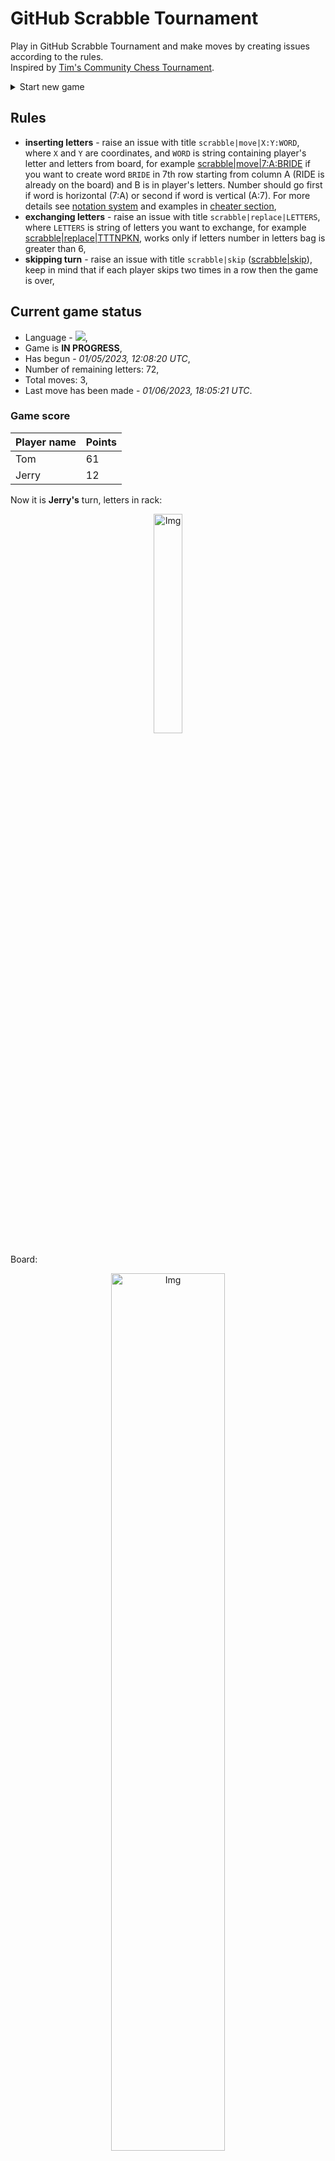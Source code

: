 
# GitHub Scrabble Tournament
Play in GitHub Scrabble Tournament and make moves by creating issues according to the rules.    
Inspired by [Tim's Community Chess Tournament](https://github.com/timburgan/).

<details>
  <summary>Start new game</summary>
  
 
 - [GB](https://github.com/radosz99/radosz99/issues/new?title=scrabble%7Cinit%7CGB&body=Just+push+%27Submit+new+issue%27+or+update+with+your+move)  ![](https://raw.githubusercontent.com/radosz99/radosz99/main/flags/GB.png)
 - [PL](https://github.com/radosz99/radosz99/issues/new?title=scrabble%7Cinit%7CPL&body=Just+push+%27Submit+new+issue%27+or+update+with+your+move)  ![](https://raw.githubusercontent.com/radosz99/radosz99/main/flags/PL.png)
 - [ES](https://github.com/radosz99/radosz99/issues/new?title=scrabble%7Cinit%7CES&body=Just+push+%27Submit+new+issue%27+or+update+with+your+move)  ![](https://raw.githubusercontent.com/radosz99/radosz99/main/flags/ES.png)
 - [DE](https://github.com/radosz99/radosz99/issues/new?title=scrabble%7Cinit%7CDE&body=Just+push+%27Submit+new+issue%27+or+update+with+your+move)  ![](https://raw.githubusercontent.com/radosz99/radosz99/main/flags/DE.png)
 - [FR](https://github.com/radosz99/radosz99/issues/new?title=scrabble%7Cinit%7CFR&body=Just+push+%27Submit+new+issue%27+or+update+with+your+move)  ![](https://raw.githubusercontent.com/radosz99/radosz99/main/flags/FR.png)
</details>
        

## Rules
 - **inserting letters** - raise an issue with title `scrabble|move|X:Y:WORD`, where `X` and `Y` are coordinates, and `WORD` is string containing player's letter and letters from board, for example [scrabble&#124;move&#124;7:A:BRIDE](https://github.com/radosz99/radosz99/issues/new?title=scrabble%7Cmove%7C7%3AA%3ABRIDE&body=Just+push+%27Submit+new+issue%27+or+update+with+your+move) if you want to create word `BRIDE` in 7th row starting from column A (RIDE is already on the board) and B is in player's letters. Number should go first if word is horizontal (7:A) or second if word is vertical (A:7). For more details see [notation system](https://en.wikipedia.org/wiki/Scrabble#Notation_system) and examples in [cheater section](#cheater),
 - **exchanging letters** - raise an issue with title `scrabble|replace|LETTERS`, where `LETTERS` is string of letters you want to exchange, for example [scrabble&#124;replace&#124;TTTNPKN](https://github.com/radosz99/radosz99/issues/new?title=scrabble%7Creplace%7CTTTNPKN&body=Just+push+%27Submit+new+issue%27+or+update+with+your+move), works only if letters number in letters bag is greater than 6,
 - **skipping turn** - raise an issue with title `scrabble|skip` ([scrabble&#124;skip](https://github.com/radosz99/radosz99/issues/new?title=scrabble%7Cskip&body=Just+push+%27Submit+new+issue%27+or+update+with+your+move)), keep in mind that if each player skips two times in a row then the game is over,

## Current game status
 - Language - ![](https://raw.githubusercontent.com/radosz99/radosz99/main/flags/GB.png),
 - Game is **IN PROGRESS**,
 - Has begun - *01/05/2023, 12:08:20 UTC*,
 - Number of remaining letters: 72,
 - Total moves: 3,
 - Last move has been made - *01/06/2023, 18:05:21 UTC*.
    
### Game score
| Player name | Points |
 | - | - |  
| Tom | 61
| Jerry | 12

Now it is **Jerry's** turn, letters in rack:
<p align="center">
    <img src="https://raw.githubusercontent.com/radosz99/radosz99/main/rack.png" width=30% alt="Img"/>
</p>

Board:
<p align="center">
<img src="https://raw.githubusercontent.com/radosz99/radosz99/main/board.png" width=60% alt="Img"/>
</p>
    
## User leaderboard
| Moves | Who | Points |
| - | - | - |
| 3 | [@radosz99](github.com/radosz99)| 73

<a name="cheater"></a>
## Cheater section  
Try out my algorithm and check the moves that were found based on the state of the board and rack. :cowboy_hat_face:
<details>
  <summary>Reveal some fancy moves :)</summary>
  
  | Id | Move | Points |
  | - | - | - |  
|1 | [4:D:ka](https://github.com/radosz99/radosz99/issues/new?title=scrabble%7Cmove%7C4%3AD%3Aka&body=Just+push+%27Submit+new+issue%27+or+update+with+your+move) | 6 
|2 | [H:4:ko](https://github.com/radosz99/radosz99/issues/new?title=scrabble%7Cmove%7CH%3A4%3Ako&body=Just+push+%27Submit+new+issue%27+or+update+with+your+move) | 6 
|3 | [G:3:nth](https://github.com/radosz99/radosz99/issues/new?title=scrabble%7Cmove%7CG%3A3%3Anth&body=Just+push+%27Submit+new+issue%27+or+update+with+your+move) | 6 
|4 | [H:4:pont](https://github.com/radosz99/radosz99/issues/new?title=scrabble%7Cmove%7CH%3A4%3Apont&body=Just+push+%27Submit+new+issue%27+or+update+with+your+move) | 6 
|5 | [H:4:pott](https://github.com/radosz99/radosz99/issues/new?title=scrabble%7Cmove%7CH%3A4%3Apott&body=Just+push+%27Submit+new+issue%27+or+update+with+your+move) | 6 
|6 | [H:5:opt](https://github.com/radosz99/radosz99/issues/new?title=scrabble%7Cmove%7CH%3A5%3Aopt&body=Just+push+%27Submit+new+issue%27+or+update+with+your+move) | 5 
|7 | [H:4:nott](https://github.com/radosz99/radosz99/issues/new?title=scrabble%7Cmove%7CH%3A4%3Anott&body=Just+push+%27Submit+new+issue%27+or+update+with+your+move) | 4 
|8 | [4:D:pa](https://github.com/radosz99/radosz99/issues/new?title=scrabble%7Cmove%7C4%3AD%3Apa&body=Just+push+%27Submit+new+issue%27+or+update+with+your+move) | 4 
|9 | [H:4:po](https://github.com/radosz99/radosz99/issues/new?title=scrabble%7Cmove%7CH%3A4%3Apo&body=Just+push+%27Submit+new+issue%27+or+update+with+your+move) | 4 
|10 | [G:7:en](https://github.com/radosz99/radosz99/issues/new?title=scrabble%7Cmove%7CG%3A7%3Aen&body=Just+push+%27Submit+new+issue%27+or+update+with+your+move) | 3 
</details>
    
## Latest moves
<details>
<summary>Show 10 latest moves</summary>
  
  
  | Id | Type | Move / Letters to replace | Created words / New letters | Date | Points | Player | Who |
  | - | - | - | - | - | - | - | - |
|2| INSERT | 5:E:dzho | ['DZHO'] | 01/06/2023, 18:05:19 UTC | 37 | Tom | [@radosz99](github.com/radosz99) |
|1| INSERT | E:4:adios | ['ADIOS'] | 01/05/2023, 13:12:45 UTC | 12 | Jerry | [@radosz99](github.com/radosz99) |
|0| INSERT | 7:D:volet | ['VOLET'] | 01/05/2023, 12:11:23 UTC | 24 | Tom | [@radosz99](github.com/radosz99) |
</details>
    